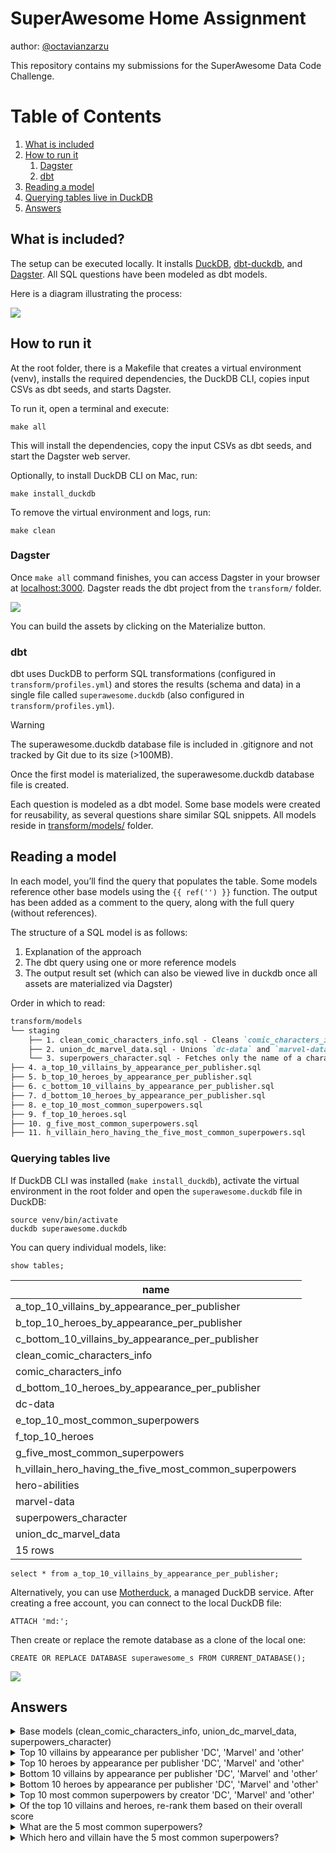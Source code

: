 # SuperAwesome Home Assignment
author: [@octavianzarzu](https://www.linkedin.com/in/octavianz/)

This repository contains my submissions for the SuperAwesome Data Code Challenge.

# Table of Contents
1. [What is included](#what-is-included)
2. [How to run it](#how-to-run-it)
    1. [Dagster](#dagster)
    2. [dbt](#dbt)
3. [Reading a model](#reading-a-model)
4. [Querying tables live in DuckDB](#querying-tables-live)
5. [Answers](#answers)


## What is included?

The setup can be executed locally. It installs [DuckDB](https://duckdb.org/), [dbt-duckdb](https://github.com/duckdb/dbt-duckdb), and [Dagster](https://dagster.io/). All SQL questions have been modeled as dbt models.

Here is a diagram illustrating the process:

![](./images/superawesome-diagram.png)

## How to run it

At the root folder, there is a Makefile that creates a virtual environment (venv), installs the required dependencies, the DuckDB CLI, copies input CSVs as dbt seeds, and starts Dagster.

To run it, open a terminal and execute:

```
make all
```

This will install the dependencies, copy the input CSVs as dbt seeds, and start the Dagster web server.

Optionally, to install DuckDB CLI on Mac, run:

```
make install_duckdb
```

To remove the virtual environment and logs, run:

```
make clean
```

### Dagster

Once `make all` command finishes, you can access Dagster in your browser at [localhost:3000](http://localhost:3000/). Dagster reads the dbt project from the `transform/` folder.

![](./images/superawesome-dagster.png)

You can build the assets by clicking on the Materialize button.

### dbt 

dbt uses DuckDB to perform SQL transformations (configured in `transform/profiles.yml`) and stores the results (schema and data) in a single file called `superawesome.duckdb` (also configured in `transform/profiles.yml`).

> [!WARNING]
> The superawesome.duckdb database file is included in .gitignore and not tracked by Git due to its size (>100MB).

Once the first model is materialized, the superawesome.duckdb database file is created.

Each question is modeled as a dbt model. Some base models were created for reusability, as several questions share similar SQL snippets. All models reside in [transform/models/](./transform/models/) folder.

## Reading a model

In each model, you’ll find the query that populates the table. Some models reference other base models using the `{{ ref('') }}` function. The output has been added as a comment to the query, along with the full query (without references).

The structure of a SQL model is as follows:

1.	Explanation of the approach
2.	The dbt query using one or more reference models
3.	The output result set (which can also be viewed live in duckdb once all assets are materialized via Dagster)

Order in which to read: 

```md
transform/models
└── staging
    ├── 1. clean_comic_characters_info.sql - Cleans `comic_characters_info`. Used in Questions a, b, c, d, f
    ├── 2. union_dc_marvel_data.sql - Unions `dc-data` and `marvel-data`. Used in Questions a, b, c, d, e, f
    └── 3. superpowers_character.sql - Fetches only the name of a character and their superpower. Used in Questions e, g, h
├── 4. a_top_10_villains_by_appearance_per_publisher.sql
├── 5. b_top_10_heroes_by_appearance_per_publisher.sql
├── 6. c_bottom_10_villains_by_appearance_per_publisher.sql
├── 7. d_bottom_10_heroes_by_appearance_per_publisher.sql
├── 8. e_top_10_most_common_superpowers.sql
├── 9. f_top_10_heroes.sql
├── 10. g_five_most_common_superpowers.sql
├── 11. h_villain_hero_having_the_five_most_common_superpowers.sql
```


### Querying tables live 

If DuckDB CLI was installed (`make install_duckdb`), activate the virtual environment in the root folder and open the `superawesome.duckdb` file in DuckDB:

```
source venv/bin/activate
duckdb superawesome.duckdb
```

You can query individual models, like:

```
show tables;
```

|                           name                           |
|----------------------------------------------------------|
| a_top_10_villains_by_appearance_per_publisher             |
| b_top_10_heroes_by_appearance_per_publisher               |
| c_bottom_10_villains_by_appearance_per_publisher          |
| clean_comic_characters_info                               |
| comic_characters_info                                     |
| d_bottom_10_heroes_by_appearance_per_publisher            |
| dc-data                                                   |
| e_top_10_most_common_superpowers                          |
| f_top_10_heroes                                           |
| g_five_most_common_superpowers                            |
| h_villain_hero_having_the_five_most_common_superpowers    |
| hero-abilities                                            |
| marvel-data                                               |
| superpowers_character                                     |
| union_dc_marvel_data                                      |
|                           15 rows                        |

```
select * from a_top_10_villains_by_appearance_per_publisher;
```

Alternatively, you can use [Motherduck](https://motherduck.com/), a managed DuckDB service. After creating a free account, you can connect to the local DuckDB file:

```
ATTACH 'md:';
```

Then create or replace the remote database as a clone of the local one:

```
CREATE OR REPLACE DATABASE superawesome_s FROM CURRENT_DATABASE();
```

![](./images/superawesome-motherduck.png)

## Answers

<details><summary>Base models (clean_comic_characters_info, union_dc_marvel_data, superpowers_character) </summary>

### model: [clean_comic_characters_info](./transform/models/staging/clean_comic_characters_info.sql)

1.  The `Alignment` column (good, bad, neutral, and 7 NA values) identifies a character as either a villain (bad) or a hero (good).
2.  There is only one character that is identified as both a villain (bad) and a hero (good):
    
    ```sql
    SELECT name
    FROM comic_characters_info
    GROUP BY name
    HAVING count(distinct alignment) > 1;
    ```
    
    | Name  |
    |-------|
    | Atlas |
    
    However, this character is labeled differently by different publishers:
    
    | Name  | Alignment | Publisher         |
    |-------|-----------|-------------------|
    | Atlas | good      | Marvel Comics     |
    | Atlas | bad       | DC Comics         |
    
    Most questions focus on publisher-specific answers, so this doesn’t pose an issue.

3.  There are duplicate character names, and some characters appear across multiple publishers (e.g., `Atlas` above). Since no question requires attributes from `comic_characters_info` beyond name, alignment, and publisher, we can safely ‘drop’ the remaining features and select only one entry per character, publisher, and alignment.

    ```sql
    SELECT 
        name, 
        alignment, 
        publisher
    FROM comic_characters_info
    QUALIFY row_number() OVER (PARTITION BY name, alignment, publisher) = 1
    ORDER BY name;
    ```

    **718 rows (734 without filtering)**

    Some characters lack publisher information, but this does not affect our analysis.
    
    This subset will act as the base for further analysis.


    ```sql clean_comic_characters_info
    SELECT 
        name, 
        alignment, 
        publisher
    FROM {{ ref('comic_characters_info') }} 
    QUALIFY row_number() OVER (PARTITION BY name, alignment, publisher) = 1
    ORDER BY name
    ```

### model: [union_dc_marvel_data](./transform/models/staging/union_dc_marvel_data.sql)
    
**dc-data table**

1. The name represents a concatenation of the character name and the universe/comic name (in parentheses). We can extract only the first part (before the parentheses) using `split_part`, but there may be cases where the character name contains parentheses as well. Let’s look at those cases:

    ```sql
    SELECT split_part(name, '(', 1) as character_name 
    FROM "dc-data"
    GROUP BY ALL 
    HAVING count(*) > 1;
    ```

    **17 rows returned, of which:**
    
    - 12 have the same alive status (either deceased or alive in both comics they appear in)
    - 5 have a different status (deceased in one comic, alive in another)

    The only noticeable entry is `Krypto`

    ```sql
    SELECT split_part(name, '(', 1) as character_name, name, alive, appearances 
    FROM "dc-data"
    WHERE name like 'Krypto %';
    ```

    | character_name       | name                             | alive              | appearances |
    |----------------------|----------------------------------|--------------------|-------------|
    | Krypto 	           | Krypto (New Earth)	              | Living Characters  | 109         |
    | Krypto the Earth Dog | Krypto the Earth Dog (New Earth) | Living Characters  | 24          |
    | Krypto 	           | Krypto (Clone) (New Earth)       |	Deceased Characters| 1           |

    Even though it’s a clone/duplicate entry, the status is different, so the additional appearance will count toward the total.

    ```sql
    SELECT split_part(name, '(', 1) as character_name, 
       sum(appearances) 
    FROM "marvel-data"
    GROUP BY character_name
    ```

**marvel-data table** 

1. The same analysis can be done as for the `dc-data` file.

2. Character names are lowercase in `marvel-data`, while in `dc-data` and `comic_characters_info` they are capitalized.


    ```sql union_dc_marvel_data
    WITH 
    clean_dc_data AS 
    (
        SELECT 
            split_part(name, ' (', 1) as character_name, 
            sum(appearances) as appearances
        FROM {{ ref('dc-data') }} 
        GROUP BY character_name
    ),
    clean_marvel_data AS 
    (
        SELECT 
            split_part(name, ' (', 1) as character_name, 
            sum(appearances) as appearances
        FROM {{ ref('marvel-data') }} 
        GROUP BY character_name
    )
    SELECT 'DC Comics' as publisher, character_name, appearances
    FROM clean_dc_data
    UNION 
    SELECT 'Marvel Comics' as publisher, character_name, appearances
    FROM clean_marvel_data
    ```

### model: [superpowers_character](./transform/models/staging/superpowers_character.sql)

1. Cleans up the character name.
    
    ```sql
    SELECT 
        split_part(name, ' (', 1) as name, 
        superpowers
    FROM {{ ref('hero-abilities') }}
    ```

</details>

<details><summary>Top 10 villains by appearance per publisher 'DC', 'Marvel' and 'other'</summary>

### model: [a_top_10_villains_by_appearance_per_publisher](./transform/models/a_top_10_villains_by_appearance_per_publisher.sql)

1. Starting from the [clean_comic_characters_info](./transform/models/staging/clean_comic_characters_info.sql) model, and joining with the appearance data from the [dc-data and marvel-data union](./transform/models/staging/union_dc_marvel_data.sql).

2. Filter only the top 10 villains by appearances per publisher using the `QUALIFY` clause.

    ```sql
    SELECT 
        ccci.name,
        ccci.publisher,
        dmd.appearances
    FROM {{ ref('clean_comic_characters_info') }} ccci
        INNER JOIN {{ ref('union_dc_marvel_data') }} dmd ON lower(ccci.name) = lower(dmd.character_name) AND ccci.publisher = dmd.publisher
    WHERE ccci.alignment = 'bad'
    QUALIFY ROW_NUMBER() OVER (partition by ccci.publisher order by dmd.appearances desc) <= 10
    ORDER BY publisher asc, appearances desc
    ```

    | Name              | Publisher      | Appearances |
    |-------------------|----------------|-------------|
    | Joker             | DC Comics      | 517         |
    | Swamp Thing       | DC Comics      | 309         |
    | Big Barda         | DC Comics      | 216         |
    | Gorilla Grodd     | DC Comics      | 179         |
    | Bane              | DC Comics      | 157         |
    | Maxima            | DC Comics      | 124         |
    | Granny Goodness   | DC Comics      | 115         |
    | Black Manta       | DC Comics      | 95          |
    | Amazo             | DC Comics      | 71          |
    | Mister Mxyzptlk   | DC Comics      | 64          |
    | Sabretooth        | Marvel Comics  | 382         |
    | Venom             | Marvel Comics  | 371         |
    | Mephisto          | Marvel Comics  | 317         |
    | Thanos            | Marvel Comics  | 317         |
    | Bullseye          | Marvel Comics  | 277         |
    | Mandarin          | Marvel Comics  | 193         |
    | Ultron            | Marvel Comics  | 187         |
    | Sebastian Shaw    | Marvel Comics  | 174         |
    | Hela              | Marvel Comics  | 170         |
    | Dormammu          | Marvel Comics  | 132         |

    > Note: Many rows are filtered out when joining with `clean_comics_character_info` (this can be observed by changing from an INNER JOIN to a FULL OUTER JOIN). While one might perform the analysis based on dc-data and marvel-data only, we cannot determine if a character is good or bad without performing this join.

    Extended query without dbt ref's:

    ```sql 

    WITH clean_comics_character_info AS 
    (
        SELECT 
            name, 
            alignment, 
            publisher,
        FROM comic_characters_info
        QUALIFY row_number() OVER (PARTITION BY name, alignment, publisher) = 1
        ORDER BY name
    ),
    clean_dc_data AS 
    (
        SELECT 
            split_part(name, ' (', 1) as character_name, 
            sum(appearances) as appearances
        FROM "dc-data"
        GROUP BY character_name
    ),
    clean_marvel_data AS 
    (
        SELECT 
            split_part(name, ' (', 1) as character_name, 
            sum(appearances) as appearances
        FROM "marvel-data"
        GROUP BY character_name
    ),
    dc_marvel_data AS 
    (
        SELECT 'DC Comics' as publisher, character_name, appearances
        FROM clean_dc_data
        UNION 
        SELECT 'Marvel Comics' as publisher, character_name, appearances
        FROM clean_marvel_data
    )
    SELECT 
        ccci.name,
        ccci.publisher,
        dmd.appearances
    FROM clean_comics_character_info ccci
        INNER JOIN dc_marvel_data dmd ON lower(ccci.name) = lower(dmd.character_name) AND ccci.publisher = dmd.publisher
    WHERE ccci.alignment = 'bad'
    QUALIFY ROW_NUMBER() OVER (partition by ccci.publisher order by dmd.appearances desc) <= 10
    ORDER BY publisher asc, appearances desc
    ```

</details>


<details><summary>Top 10 heroes by appearance per publisher 'DC', 'Marvel' and 'other'</summary>

### model: [b_top_10_heroes_by_appearance_per_publisher.sql](./transform/models/b_top_10_heroes_by_appearance_per_publisher.sql)

1. Same as above, only replacing the alignment condition to be equal to `Good`.

    ```sql
    SELECT 
        ccci.name,
        ccci.publisher,
        dmd.appearances
    FROM {{ ref('clean_comic_characters_info') }} ccci
        INNER JOIN {{ ref('union_dc_marvel_data') }} dmd ON lower(ccci.name) = lower(dmd.character_name) AND ccci.publisher = dmd.publisher
    WHERE ccci.alignment = 'good'
    QUALIFY ROW_NUMBER() OVER (partition by ccci.publisher order by dmd.appearances desc) <= 10
    ORDER BY publisher asc, appearances desc
    ```

    | Name              | Publisher      | Appearances |
    |-------------------|----------------|-------------|
    | Batman            | DC Comics      | 3093        |
    | Superman          | DC Comics      | 2496        |
    | Wonder Woman      | DC Comics      | 1231        |
    | Aquaman           | DC Comics      | 1121        |
    | Flash             | DC Comics      | 1028        |
    | Alan Scott        | DC Comics      | 969         |
    | Alfred Pennyworth | DC Comics      | 930         |
    | Kyle Rayner       | DC Comics      | 716         |
    | Guy Gardner       | DC Comics      | 593         |
    | John Stewart      | DC Comics      | 549         |
    | Spider-Man        | Marvel Comics  | 4043        |
    | Captain America   | Marvel Comics  | 3362        |
    | Wolverine         | Marvel Comics  | 3062        |
    | Iron Man          | Marvel Comics  | 2966        |
    | Thor              | Marvel Comics  | 2259        |
    | Hulk              | Marvel Comics  | 2019        |
    | Vision            | Marvel Comics  | 1137        |
    | Jean Grey         | Marvel Comics  | 1115        |
    | Emma Frost        | Marvel Comics  | 886         |
    | Luke Cage         | Marvel Comics  | 862         |

</details>


<details><summary>Bottom 10 villains by appearance per publisher 'DC', 'Marvel' and 'other'</summary>

### model: [c_bottom_10_villains_by_appearance_per_publisher.sql](./transform/models/c_bottom_10_villains_by_appearance_per_publisher.sql)

1. Same query as in Question 1, but changing the ordering in the QUALIFY clause from 
`dmd.appearances DESC` to `dmd.appearances ASC`, and updating the ORDER BY in the outer query for readability.

    ```sql
    SELECT 
        ccci.name,
        ccci.publisher,
        dmd.appearances
    FROM {{ ref('clean_comic_characters_info') }} ccci
        INNER JOIN {{ ref('union_dc_marvel_data') }} dmd ON lower(ccci.name) = lower(dmd.character_name) AND ccci.publisher = dmd.publisher
    WHERE ccci.alignment = 'bad'
    QUALIFY ROW_NUMBER() OVER (partition by ccci.publisher order by dmd.appearances asc) <= 10
    ORDER BY publisher asc, appearances asc
    ```

    | Name              | Publisher      | Appearances |
    |-------------------|----------------|-------------|
    | White Canary      | DC Comics      | 6           |
    | Siren             | DC Comics      | 8           |
    | Faora             | DC Comics      | 15          |
    | Parademon         | DC Comics      | 15          |
    | Atlas             | DC Comics      | 16          |
    | Steppenwolf       | DC Comics      | 23          |
    | Trigon            | DC Comics      | 58          |
    | Mister Mxyzptlk   | DC Comics      | 64          |
    | Amazo             | DC Comics      | 71          |
    | Black Manta       | DC Comics      | 95          |
    | Bird-Man          | Marvel Comics  | 1           |
    | Tiger Shark       | Marvel Comics  | 1           |
    | Abomination       | Marvel Comics  | 1           |
    | Hydro-Man         | Marvel Comics  | 1           |
    | Yellow Claw       | Marvel Comics  | 1           |
    | Black Mamba       | Marvel Comics  | 1           |
    | Apocalypse        | Marvel Comics  | 2           |
    | Red Skull         | Marvel Comics  | 2           |
    | Vulture           | Marvel Comics  | 2           |
    | Snake-Eyes        | Marvel Comics  | 3           |

</details>

<details><summary> Bottom 10 heroes by appearance per publisher 'DC', 'Marvel' and 'other'</summary>

### model: [d_bottom_10_heroes_by_appearance_per_publisher.sql](./transform/models/d_bottom_10_heroes_by_appearance_per_publisher.sql)

1. Same query as in Question 2, but changing the ordering in the QUALIFY clause from 
`dmd.appearances DESC` to `dmd.appearances ASC`, and updating the ORDER BY in the outer query for readability.

    ```sql
    SELECT 
        ccci.name,
        ccci.publisher,
        dmd.appearances
    FROM {{ ref('clean_comic_characters_info') }} ccci
        INNER JOIN {{ ref('union_dc_marvel_data') }} dmd ON lower(ccci.name) = lower(dmd.character_name) AND ccci.publisher = dmd.publisher
    WHERE ccci.alignment = 'good'
    QUALIFY ROW_NUMBER() OVER (partition by ccci.publisher order by dmd.appearances asc) <= 10
    ORDER BY publisher asc, appearances asc

    ```

    | Name              | Publisher      | Appearances |
    |-------------------|----------------|-------------|
    | White Canary      | DC Comics      | 6           |
    | Siren             | DC Comics      | 8           |
    | Faora             | DC Comics      | 15          |
    | Parademon         | DC Comics      | 15          |
    | Atlas             | DC Comics      | 16          |
    | Steppenwolf       | DC Comics      | 23          |
    | Trigon            | DC Comics      | 58          |
    | Mister Mxyzptlk   | DC Comics      | 64          |
    | Amazo             | DC Comics      | 71          |
    | Black Manta       | DC Comics      | 95          |
    | Bird-Man          | Marvel Comics  | 1           |
    | Tiger Shark       | Marvel Comics  | 1           |
    | Abomination       | Marvel Comics  | 1           |
    | Hydro-Man         | Marvel Comics  | 1           |
    | Yellow Claw       | Marvel Comics  | 1           |
    | Black Mamba       | Marvel Comics  | 1           |
    | Apocalypse        | Marvel Comics  | 2           |
    | Red Skull         | Marvel Comics  | 2           |
    | Vulture           | Marvel Comics  | 2           |
    | Snake-Eyes        | Marvel Comics  | 3           |

</details>

<details><summary> Top 10 most common superpowers by creator 'DC', 'Marvel' and 'other'</summary>

### model: [e_top_10_most_common_superpowers.sql](./transform/models/e_top_10_most_common_superpowers.sql)

1. Join superpowers with clean_dc_marvel_data (similar to Questions 1, 2, 3, and 4).

    ```sql
    WITH superpowers AS 
    (
    SELECT 
            name,
            superpowers
    FROM {{ ref('superpowers_character') }}
    ),
    dc_marvel_data AS 
    (
        SELECT 
            publisher, 
            character_name
        FROM {{ ref("union_dc_marvel_data")}}
    ),
    publisher_superpowers_join AS
    (
        SELECT 
            sp.name,
            dmd.publisher,
            sp.superpowers
        FROM superpowers sp
            INNER JOIN dc_marvel_data dmd ON lower(sp.name) = lower(dmd.character_name)
    ),
    ..
    ```

2. Convert the `superpowers` column into an array and using UNNEST so each superpower from the array appears on a separate row for each publisher.

    ```sql 
    ,
    publisher_superpowers_join_unnest AS 
    (
    SELECT 
        UNNEST(CAST(superpowers AS VARCHAR[])) as superpower, 
        publisher
    FROM publisher_superpowers_join
    )
    ...
    ```

3. Count how many times each superpower is mentioned per publisher and apply the same QUALIFY clause as in Questions 1-4 to only output the top 10 per publisher.

    ```sql 
    SELECT 
        replace(superpower,'''','') as superpower,
        publisher,
        count(*) as count  
    FROM publisher_superpowers_join_unnest
    GROUP BY superpower, publisher
    QUALIFY ROW_NUMBER() OVER (partition by publisher order by count(*) desc) <= 10
    ORDER BY publisher, count(*) DESC
    ```

**Final query**:

    ```sql 
    WITH superpowers AS 
    (
    SELECT 
            name,
            superpowers
    FROM {{ ref('superpowers_character') }}
    ),
    dc_marvel_data AS 
    (
        SELECT 
            publisher, 
            character_name
        FROM {{ ref("union_dc_marvel_data")}}
    ),
    publisher_superpowers_join AS
    (
        SELECT 
            sp.name,
            dmd.publisher,
            sp.superpowers
        FROM superpowers sp
            INNER JOIN dc_marvel_data dmd ON lower(sp.name) = lower(dmd.character_name)
    ),
    publisher_superpowers_join_unnest AS 
    (
    SELECT 
        UNNEST(CAST(superpowers AS VARCHAR[])) as superpower, 
        publisher
    FROM publisher_superpowers_join
    )
    SELECT 
        replace(superpower,'''','') as superpower,
        publisher,
        count(*) as count  
    FROM publisher_superpowers_join_unnest
    GROUP BY superpower, publisher
    QUALIFY ROW_NUMBER() OVER (partition by publisher order by count(*) desc) <= 10
    ORDER BY publisher, count(*) DESC
    ```

    | Name              | Publisher      | Appearances |
    |-------------------|----------------|-------------|
    | White Canary      | DC Comics      | 6           |
    | Siren             | DC Comics      | 8           |
    | Faora             | DC Comics      | 15          |
    | Parademon         | DC Comics      | 15          |
    | Atlas             | DC Comics      | 16          |
    | Steppenwolf       | DC Comics      | 23          |
    | Trigon            | DC Comics      | 58          |
    | Mister Mxyzptlk   | DC Comics      | 64          |
    | Amazo             | DC Comics      | 71          |
    | Black Manta       | DC Comics      | 95          |
    | Bird-Man          | Marvel Comics  | 1           |
    | Tiger Shark       | Marvel Comics  | 1           |
    | Abomination       | Marvel Comics  | 1           |
    | Hydro-Man         | Marvel Comics  | 1           |
    | Yellow Claw       | Marvel Comics  | 1           |
    | Black Mamba       | Marvel Comics  | 1           |
    | Apocalypse        | Marvel Comics  | 2           |
    | Red Skull         | Marvel Comics  | 2           |
    | Vulture           | Marvel Comics  | 2           |
    | Snake-Eyes        | Marvel Comics  | 3           |

</details>

<details><summary> Of the top 10 villains and heroes, re-rank them based on their overall score</summary>

### model: [f_top_10_heroes.sql](./transform/models/f_top_10_heroes.sql)

1. Let’s start with the result from Questions 1 and 2 and remove the `alignment = 'good'` condition to retrieve both villains and heroes.

    ```sql
    WITH top_10_villains_and_heroes AS 
    (
        SELECT 
            ccci.name,
            ccci.publisher,
            dmd.appearances
        FROM {{ ref('clean_comic_characters_info') }} ccci
            INNER JOIN {{ ref('union_dc_marvel_data') }} dmd ON lower(ccci.name) = lower(dmd.character_name) AND ccci.publisher = dmd.publisher
        QUALIFY ROW_NUMBER() OVER (partition by '' order by dmd.appearances desc) <= 10
        ORDER BY appearances desc
    ),
    ```

2. Now, let’s join the `hero-abilities` table to get the `overall_score`. As we can see, there are duplicate entries for character names since a character may appear in multiple comics. We will calculate the average `overall_score` for each character. 

    > But, we encounter an error! Strings `∞` and `-` are part of the data. Let's use a CASE statement to replace these values: ∞ as 10000 (max value in the dataset is less than 1000) and - as 0. 

    ```sql
    SELECT 
        split_part(name, ' (', 1) as name, 
        AVG(CASE WHEN overall_score = '∞' THEN 10000 WHEN overall_score = '-' THEN 0 ELSE overall_score::INTEGER END) as overall_score
    FROM "hero-abilities"
    GROUP BY ALL;
    ``` 

3. Let's join the two datasets and order by the `overall_score`:

    ```sql
    WITH top_10_villains_and_heroes AS 
    (
        SELECT 
            ccci.name,
            ccci.publisher,
            dmd.appearances
        FROM {{ ref('clean_comic_characters_info') }} ccci
            INNER JOIN {{ ref('union_dc_marvel_data') }} dmd ON lower(ccci.name) = lower(dmd.character_name) AND ccci.publisher = dmd.publisher
        QUALIFY ROW_NUMBER() OVER (partition by '' order by dmd.appearances desc) <= 10
        ORDER BY appearances desc
    ),
    overall_score_by_character AS 
    (
    SELECT 
        split_part(name, ' (', 1) as name, 
        AVG(CASE WHEN overall_score = '∞' THEN 10000 WHEN overall_score = '-' THEN 0 ELSE overall_score::INTEGER END) as overall_score
    FROM {{ ref('hero-abilities')}}
    GROUP BY ALL
    )
    SELECT 
    t10.name,
    t10.publisher,
    t10.appearances,
    osc.overall_score
    FROM top_10_villains_and_heroes t10 
    LEFT JOIN overall_score_by_character osc ON t10.name = osc.name
    ORDER BY overall_score DESC
    ```

    | Name            | Publisher      | Appearances | Overall_score        |
    |-----------------|----------------|-------------|----------------------|
    | Hulk            | Marvel Comics  | 2019        | 32                   |
    | Iron Man        | Marvel Comics  | 2966        | 22.8                 |
    | Wonder Woman    | DC Comics      | 1231        | 19.66666666666668    |
    | Superman        | DC Comics      | 2496        | 17                   |
    | Vision          | Marvel Comics  | 1137        | 13                   |
    | Captain America | Marvel Comics  | 3362        | 9.66666666666666     |
    | Wolverine       | Marvel Comics  | 3062        | 8.5                  |
    | Batman          | DC Comics      | 3093        | 8                    |
    | Spider-Man      | Marvel Comics  | 4043        | 7.66666666666667     |
    | Thor            | Marvel Comics  | 2259        |                      |


    > We have used a `LEFT JOIN` given tha hero-abilities dataset doesn't contain an entry for Thor (only Thor Girl).

</details>


<details><summary> What are the 5 most common superpowers?</summary>

### model: [g_five_most_common_superpowers.sql](./transform/models/g_five_most_common_superpowers.sql)

1. We’ll use the first part of the answer from Question 5 and remove the join with the publisher.

    ```sql
    WITH superpowers AS 
    (
    SELECT 
            name,
            superpowers
    FROM {{ ref('superpowers_character') }}
    ),
    superpowers_unnest AS
    (
    SELECT 
        name,
        UNNEST(CAST(superpowers AS VARCHAR[])) as superpower
    FROM superpowers
    )
    SELECT 
        replace(superpower,'''','') as superpower,
        count(*) as count  
    FROM superpowers_unnest
    GROUP BY superpower
    QUALIFY ROW_NUMBER() OVER (partition by '' order by count(*) desc) <= 5
    ORDER BY count(*) DESC
    ```

    | Superpower      | Count |
    |-----------------|-------|
    | Agility         | 625   |
    | Stamina         | 587   |
    | Super Strength  | 582   |
    | Durability      | 557   |
    | Reflexes        | 483   |

</details>


<details><summary> Which hero and villain have the 5 most common superpowers?</summary>

### model: [h_villain_hero_having_the_five_most_common_superpowers.sql](./transform/models/h_villain_hero_having_the_five_most_common_superpowers.sql)

1. We’ll use the answer from Question 7 and join it back with `hero-abilities` to perform array searching via an INNER JOIN. Lastly, we will filter for characters who have all five of the most common superpowers.

    ```sql
    WITH superpowers AS 
    (
    SELECT 
            name,
            superpowers
    FROM {{ ref('superpowers_character') }}
    ),
    superpowers_unnest AS
    (
    SELECT 
        name,
        UNNEST(CAST(superpowers AS VARCHAR[])) as superpower
    FROM superpowers
    ), top_5_superpowers AS 
    (
    SELECT
        superpower,
        count
    FROM {{ ref("g_five_most_common_superpowers")}}
    )
    SELECT su.name
    FROM superpowers_unnest su 
    INNER JOIN top_5_superpowers t5s ON replace(su.superpower,'''','') = t5s.superpower
    GROUP BY su.name
    HAVING COUNT(*) = 5
    ```

    **199 rows returned.**

    | Name                    |
    |--------------------------|
    | A-Bomb                   |
    | Asura                    |
    | Commander Machia         |
    | Darth Nox                |
    | Devilman                 |
    | Fangtom                  |
    | Goku                     |
    | Hancock                  |
    | Harry Osborn             |
    | Hourman                  |
    | Kenshiro                 |
    | Killow                   |
    | Kisame                   |
    | Kruncha                  |
    | Lady Deadpool            |
    | Laira                    |
    | Life Entity              |
    | Namor                    |
    | Resurrection Spawn       |
    | Skales                   |
    | Spider-Gwen              |
    | The Executioner          |
    | The Great Devourer       |
    | Ultron                   |
    | Volstagg                 |
    | Angela                   |
    | Azrael                   |
    | Brainiac 5               |
    | Captain Britain          |
    | Damien Darhk             |
    | Garmadon                 |
    | Graviton                 |
    | Hogun                    |
    | Hybrid                   |
    | Invincible               |
    | Killian                  |
    | Kylo Ren                 |
    | Lucifer                  |
    | Mario                    |
    | Nadakhan                 |
    | Old King Thor            |
    | Puck                     |
    | Reign                    |
    | Shadow The Hedgehog      |
    | Skaar                    |
    | Stargirl                 |
    | The Keeper               |
    | The One Below All        |
    | Zane                     |
    | Attuma                   |
    | Bloodaxe                 |
    | Buri                     |
    | Chop'rai                 |
    | Cyborg Superman          |
    | Dante                    |
    | Dark Phoenix             |
    | Doctor Occult            |
    | Ghost Rider 2099         |
    | Grid                     |
    | Icon                     |
    | Infernal Hulk            |
    | Killmonger               |
    | Legolas                  |
    | Nagato Uzumaki           |
    | Nightcrawler             |
    | Nomad                    |
    | Samukai                  |
    | Samurai Mech (Stone Army) |
    | The Goon                 |
    | Venompool                |
    | Wesker                   |
    | World Breaker Hulk       |
    | Big Barda                |
    | Black Bolt               |
    | Caesar                   |
    | Captain Soto             |
    | Commander Blunck         |
    | Cull Obsidian            |
    | Death Seed Draken        |
    | Doom Slayer              |
    | Firestorm II             |
    | First Spinjitzu Master   |
    | General Cryptor          |
    | Grand Master Skywalker   |
    | Immortal Hulk            |
    | Iron Baron               |
    | Mongul                   |
    | Ragman                   |
    | Samurai X                |
    | Sasuke Uchiha            |
    | Scorpion                 |
    | Strange Visitor Superman |
    | The Crow                 |
    | The Upgrade              |
    | Toad                     |
    | Tobirama Senju           |
    | Ursa Major               |
    | Violator                 |
    | Warpath                  |
    | Abe Sapien               |
    | Acidicus                 |
    | Big Boss                 |
    | Catwoman                 |
    | Darth Maul               |
    | Fëanor                   |
    | Golden Ninja             |
    | Gorilla Grodd            |
    | Incredible Hulk          |
    | Lightray                 |
    | Mongul The Elder         |
    | Mystique                 |
    | Namorita                 |
    | Omega                    |
    | Powerboy                 |
    | Queen Hippolyta          |
    | Shisui Uchiha            |
    | Silk                     |
    | Solid Snake              |
    | Steel Serpent            |
    | The Rival                |
    | Vixen                   |
    | White Wolf               |
    | Wonder Girl              |
    | Zero                     |
    | Achilles Warkiller       |
    | Amazo                    |
    | Anti-Spawn               |
    | Bumblebee                |
    | Firestorm                |
    | Giant Stone Warrior      |
    | Heart Of The Monster Hulk|
    | Honey Badger             |
    | John Constantine         |
    | Kratos                   |
    | Lashina                  |
    | Madara Uchiha            |
    | Mistake                  |
    | Morlun                   |
    | Percy Jackson            |
    | Proxima Midnight         |
    | Raiden                   |
    | Selene                   |
    | Spider-Woman             |
    | Symbiote Wolverine       |
    | Thanos                   |
    | Vixen II                 |
    | Yang                     |
    | Zoom                     |
    | Angel Of Death           |
    | Annihilus                |
    | Battlestar               |
    | Bizarro-Girl             |
    | Bor Burison              |
    | Caliban                  |
    | Captain Mar-vell         |
    | Destroyer                |
    | Doomguy                  |
    | General Kozu             |
    | Granny Goodness          |
    | Green Lantern            |
    | Hellboy                  |
    | Hive                     |
    | Homelander               |
    | Karlof                   |
    | Lar Gand                 |
    | Martian Manhunter        |
    | Sonic The Hedgehog       |
    | Vampire Batman           |
    | Vergil                   |
    | Vili                     |
    | Alita                    |
    | Anacondrai Serpent       |
    | Aquaman                  |
    | Aspheera                 |
    | Balder                   |
    | Buffy                    |
    | Cheetah III              |
    | Corvus Glaive            |
    | Cosmic Hulk              |
    | Donna Troy               |
    | Dracula                  |
    | Gaara                    |
    | Gamora                   |
    | Goblin Force             |
    | Iron Destroyer           |
    | Kapau'rai                |
    | Lady Deathstrike         |
    | Lizard                   |
    | Lord Garmadon            |
    | Naruto Uzumaki           |
    | Omni-Man                 |
    | Reverse Flash            |
    | Scarlet Spider II        |
    | Shao Kahn                |
    | Shin Godzilla            |
    | Songbird                 |
    | Supergirl                |
    | T-X                      |
    | The Beyonder             |

</details>
